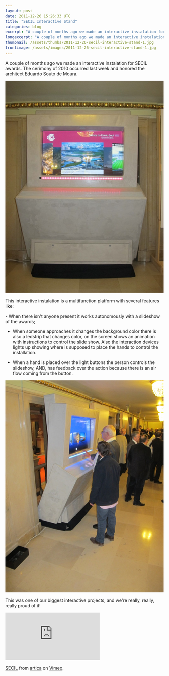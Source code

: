 ```yaml
---
layout: post
date: 2011-12-26 15:26:33 UTC
title: "SECIL Interactive Stand"
categories: blog
excerpt: "A couple of months ago we made an interactive instalation for SECIL awards. The cerimony of 2010 occurred last week and honored the architect Eduardo Souto de Moura."
longexcerpt: "A couple of months ago we made an interactive instalation for SECIL awards. The cerimony of 2010 occurred last week and honored the architect Eduardo Souto de Moura. This interactive instalation is a multifunction platform with several features like:"
thumbnail: /assets/thumbs/2011-12-26-secil-interactive-stand-1.jpg
frontimage: /assets/images/2011-12-26-secil-interactive-stand-1.jpg
---
```


A couple of months ago we made an interactive instalation for SECIL awards. The cerimony of 2010 occurred last week and honored the architect Eduardo Souto de Moura.

<a href="http://www.artica.cc/blog/wp-content/uploads/2011/12/IMG_03283.jpg">![](/assets/images/2011-12-26-secil-interactive-stand-1.jpg)</a>

This interactive instalation is a multifunction platform with several features like:

- When there isn't anyone present it works autonomously with a slideshow of the awards;

- When someone approaches it changes the background color there is also a ledstrip that changes color, on the screen shows an animation with instructions to control the slide show. Also the interaction devices lights up showing where is supposed to place the hands to control the installation.

- When a hand is placed over the light buttons the person controls the slideshow, AND, has feedback over the action because there is an air flow coming from the button.

<a href="http://www.artica.cc/blog/wp-content/uploads/2011/12/IMG_03381.jpg">![](/assets/images/2011-12-26-secil-interactive-stand-2.jpg)</a>

This was one of our biggest interactive projects, and we're really, really, really proud of it!

<div class="video-container"><iframe src="http://player.vimeo.com/video/34085511?title=0&amp;byline=0&amp;portrait=0" frameborder="0" allowfullscreen></iframe></div><p><a href="http://vimeo.com/34085511">SECIL</a> from <a href="http://vimeo.com/articacc">artica</a> on <a href="http://vimeo.com">Vimeo</a>.</p>
